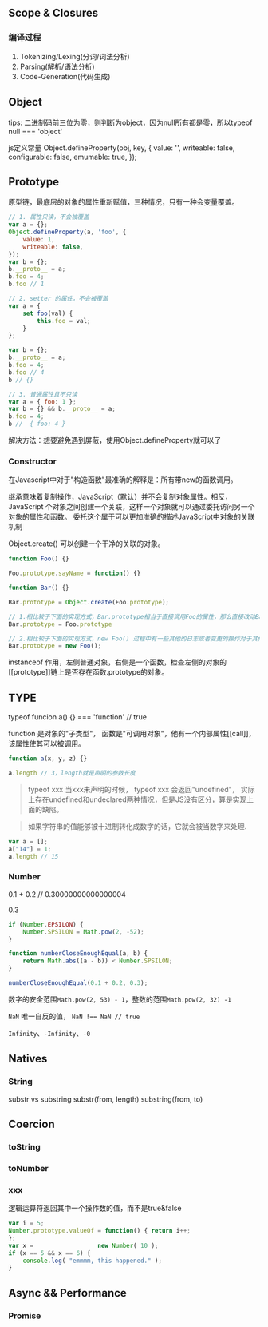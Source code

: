 ## Scope & Closures
### 编译过程
1. Tokenizing/Lexing(分词/词法分析)
2. Parsing(解析/语法分析)
3. Code-Generation(代码生成)

## Object

tips: 二进制码前三位为零，则判断为object，因为null所有都是零，所以typeof null === 'object'

js定义常量
Object.defineProperty(obj, key, {
    value: '',
    writeable: false,
    configurable: false,
    emumable: true,
});


## Prototype
原型链，最底层的对象的属性重新赋值，三种情况，只有一种会变量覆盖。
```javascript
// 1. 属性只读，不会被覆盖
var a = {};
Object.defineProperty(a, 'foo', {
    value: 1,
    writeable: false,
});
var b = {};
b.__proto__ = a;
b.foo = 4;
b.foo // 1

// 2. setter 的属性，不会被覆盖
var a = {
    set foo(val) {
        this.foo = val;
    }
};

var b = {};
b.__proto__ = a;
b.foo = 4;
b.foo // 4
b // {}

// 3. 普通属性且不只读
var a = { foo: 1 };
var b = {} && b.__proto__ = a;
b.foo = 4;
b //  { foo: 4 }
```
解决方法：想要避免遇到屏蔽，使用Object.defineProperty就可以了

### Constructor
在Javascript中对于"构造函数"最准确的解释是：所有带new的函数调用。



继承意味着复制操作，JavaScript（默认）并不会复制对象属性。相反，JavaScript
个对象之间创建一个关联，这样一个对象就可以通过委托访问另一个对象的属性和函数。
委托这个属于可以更加准确的描述JavaScript中对象的关联机制

Object.create() 可以创建一个干净的关联的对象。

```javascript
function Foo() {}

Foo.prototype.sayName = function() {}

function Bar() {}

Bar.prototype = Object.create(Foo.prototype);

// 1.相比较于下面的实现方式，Bar.prototype相当于直接调用Foo的属性，那么直接改动Bar.prototype即改动了Foo.prototype，我们需要是是一个不关联的对象.
Bar.prototype = Foo.prototype

// 2.相比较于下面的实现方式，new Foo() 过程中有一些其他的日志或者变更的操作对于其他相关的部分会有影响.
Bar.prototype = new Foo();
```

instanceof 作用，左侧普通对象，右侧是一个函数，检查左侧的对象的[[prototype]]链上是否存在函数.prototype的对象。

## TYPE
typeof funcion a() {} === 'function' // true

function 是对象的"子类型"， 函数是"可调用对象"，他有一个内部属性[[call]]，该属性使其可以被调用。

```javascript
function a(x, y, z) {}

a.length // 3，length就是声明的参数长度
```
> typeof xxx  当xxx未声明的时候， typeof xxx 会返回"undefined"， 实际上存在undefined和undeclared两种情况，但是JS没有区分，算是实现上面的缺陷。

> 如果字符串的值能够被十进制转化成数字的话，它就会被当数字来处理.

```javascript
var a = [];
a["14"] = 1;
a.length // 15
```

### Number
0.1 + 0.2 // 0.30000000000000004

0.3

```javascript
if (Number.EPSILON) {
    Number.SPSILON = Math.pow(2, -52);
}

function numberCloseEnoughEqual(a, b) {
    return Math.abs((a - b)) < Number.SPSILON;
}

numberCloseEnoughEqual(0.1 + 0.2, 0.3);
```
数字的安全范围`Math.pow(2, 53) - 1`，整数的范围`Math.pow(2, 32) -1`

`NaN` 唯一自反的值， `NaN !== NaN // true `

`Infinity`、`-Infinity`、`-0`

## Natives

### String
 substr  vs substring
 substr(from, length)
 substring(from, to)

## Coercion

### toString

### toNumber

### xxx
逻辑运算符返回其中一个操作数的值，而不是true&false
```javascript
var i = 5;
Number.prototype.valueOf = function() { return i++;
};
var x =                  new Number( 10 );
if (x == 5 && x == 6) {
    console.log( "emmmm, this happened." );
}
```

## Async && Performance


### Promise
